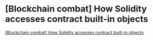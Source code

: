 # [Blockchain combat] How Solidity accesses contract built-in objects
[[Blockchain combat] How Solidity accesses contract built-in objects](https://aiwithcloud.com/2022/09/15/blockchain_combat_how_solidity_accesses_contract_built_in_objects/)